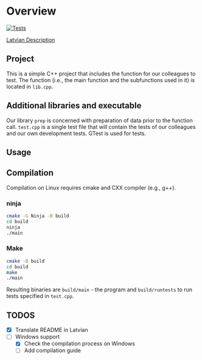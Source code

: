 # Overview

[![Tests](https://github.com/jorenchik/testing-spring-2024/actions/workflows/test.yml/badge.svg)](https://github.com/jorenchik/testing-spring-2024/actions/workflows/test.yml)

[Latvian Description](./README-lv.md)

## Project

This is a simple C++ project that includes the function for our colleagues to
test. The function (i.e., the main function and the subfunctions used in it) is
located in `lib.cpp`.

## Additional libraries and executable

Our library `prep` is concerned with preparation of data prior to the function
call. `test.cpp` is a single test file that will contain the tests of our colleagues
and our own development tests. GTest is used for tests.

## Usage

## Compilation

Compilation on Linux requires cmake and CXX compiler (e.g., g++).

### ninja

```bash
cmake -G Ninja -B build
cd build
ninja
./main
```

### Make

```bash
cmake -B build
cd build
make
./main
```

Resulting binaries are `build/main` - the program and `build/runtests` to
run tests specified in `test.cpp`.

## TODOS

- [x] Translate README in Latvian
- [ ] Windows support
  - [x] Check the compilation process on Windows
  - [ ] Add compilation guide
